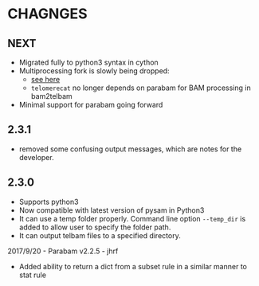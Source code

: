 # CHAGNGES

## NEXT

* Migrated fully to python3 syntax in cython
* Multiprocessing fork is slowly being dropped:
  * [see here](https://docs.python.org/3/library/multiprocessing.html#multiprocessing.get_context)
  * `telomerecat` no longer depends on parabam for BAM processing in bam2telbam
* Minimal support for parabam going forward

## 2.3.1

* removed some confusing output messages, which are notes for the developer.

## 2.3.0

* Supports python3
* Now compatible with latest version of pysam in Python3
* It can use a temp folder properly. Command line option `--temp_dir` is added to allow user to specify the folder path.
* It can output telbam files to a specified directory.

2017/9/20 - Parabam v2.2.5 - jhrf

- Added ability to return a dict from a subset rule in a similar manner to stat rule


